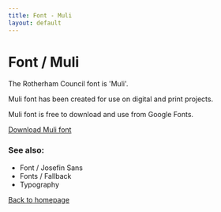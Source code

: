 ```yaml
---
title: Font - Muli
layout: default
---
```


# Font / Muli

The Rotherham Council font is 'Muli'.

Muli font has been created for use on digital and print projects.

Muli font is free to download and use from Google Fonts.

[Download Muli font](https://fonts.google.com/specimen/Muli)

### See also:
- Font / Josefin Sans
- Fonts / Fallback
- Typography

[Back to homepage](/styleguide/)
